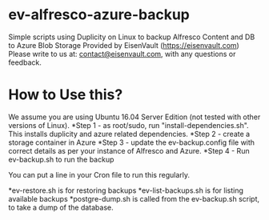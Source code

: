 # ev-alfresco-azure-backup
Simple scripts using Duplicity on Linux to backup Alfresco Content and DB to Azure Blob Storage
Provided by EisenVault (https://eisenvault.com)
Please write to us at: contact@eisenvault.com, with any questions or feedback.

# How to Use this?
We assume you are using Ubuntu 16.04 Server Edition (not tested with other versions of Linux).
*Step 1 - as root/sudo, run "install-dependencies.sh". This installs duplicity and azure related dependencies.
*Step 2 - create a storage container in Azure
*Step 3 - update the ev-backup.config file with correct details as per your instance of Alfresco and Azure.
*Step 4 - Run ev-backup.sh to run the backup

You can put a line in your Cron file to run this regularly.

*ev-restore.sh is for restoring backups
*ev-list-backups.sh is for listing available backups
*postgre-dump.sh is called from the ev-backup.sh script, to take a dump of the database.
